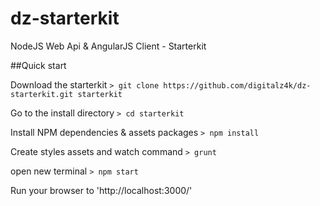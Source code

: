 dz-starterkit
=============

NodeJS Web Api &amp; AngularJS Client - Starterkit


##Quick start

Download the starterkit
```> git clone https://github.com/digitalz4k/dz-starterkit.git starterkit```

Go to the install directory
```> cd starterkit```

Install NPM dependencies & assets packages
```> npm install```

Create styles assets and watch command
```> grunt```

open new terminal
```> npm start```

Run your browser to 'http://localhost:3000/'
